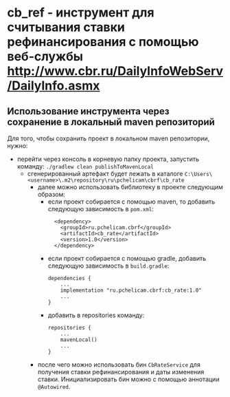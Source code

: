 # cb_ref - инструмент для считывания ставки рефинансирования с помощью веб-службы http://www.cbr.ru/DailyInfoWebServ/DailyInfo.asmx

## Использование инструмента через сохранение в локальный maven репозиторий

Для того, чтобы сохранить проект в локальном maven репозитории, нужно:

* перейти через консоль в корневую папку проекта, запустить команду: `./gradlew clean publishToMavenLocal`
    * сгенерированный артефакт будет лежать в каталоге `C:\Users\<username>\.m2\repository\ru\pchelicam\cbrf\cb_rate`
        * далее можно использовать библиотеку в проекте следующим образом:
            * если проект собирается с помощью maven, то добавить следующую зависимость в `pom.xml`:
              ```
                <dependency>
                  <groupId>ru.pchelicam.cbrf</groupId>
                  <artifactId>cb_rate</artifactId>
                  <version>1.0</version>
                </dependency>
                ```
            * если проект собирается с помощью gradle, добавить следующую зависимость в `build.gradle`:
              ```
              dependencies {
                  ...
                  implementation "ru.pchelicam.cbrf:cb_rate:1.0"
                  ...
              }
              ```
            * добавить в repositories команду:
              ```
              repositories {
                  ...
                  mavenLocal()
                  ...
              }
              ```
        * после чего можно использовать бин `CbRateService` для получения ставки рефинансирования и даты изменения
          ставки. Инициализировать бин можно с помощью аннотации `@Autowired`.